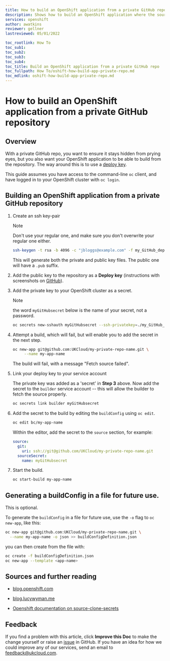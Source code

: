 ```yaml
---
title: How to build an OpenShift application from a private GitHub repository
description: Shows how to build an OpenShift application where the source code is in a private GitHub repository secured with an SSH key pair
services: openshift
author: awatkins
reviewer: gellner
lastreviewed: 05/01/2022

toc_rootlink: How To
toc_sub1:
toc_sub2:
toc_sub3:
toc_sub4:
toc_title: Build an OpenShift application from a private GitHub repo
toc_fullpath: How To/oshift-how-build-app-private-repo.md
toc_mdlink: oshift-how-build-app-private-repo.md
---
```


# How to build an OpenShift application from a private GitHub repository

## Overview

With a private GitHub repo, you want to ensure it stays hidden from prying
eyes, but you also want your OpenShift application to be able to build from the repository.
The way around this is to use a
[deploy key](https://developer.github.com/v3/guides/managing-deploy-keys/#deploy-keys).

This guide assumes you have access to the command-line `oc` client, and have
logged in to your OpenShift cluster with `oc login`.


## Building an OpenShift application from a private GitHub repository
1. Create an ssh key-pair

    > [!NOTE]
    > Don't use your regular one, and make sure you don't overwrite your regular one either.

    ```bash
    ssh-keygen -t rsa -b 4096 -c "jbloggs@example.com" -f my_GitHub_deploy_key
    ```

    This will generate both the private and public key files. The public one will
    have a `.pub` suffix.

2. Add the public key to the repository as a **Deploy key** (instructions
    with screenshots on
    [GitHub](https://developer.github.com/v3/guides/managing-deploy-keys/#deploy-keys)).

3. Add the private key to your OpenShift cluster as a secret.

    > [!NOTE]
    > the word `myGitHubsecret` below is the name of your secret, not a password.

    ```bash
    oc secrets new-sshauth myGitHubsecret --ssh-privatekey=./my_GitHub_deploy_key
    ```

4. Attempt a build, which will fail, but will enable you to add the
    secret in the next step.

    ```bash
    oc new-app git@github.com:UKCloud/my-private-repo-name.git \
         --name my-app-name
    ```

    The build will fail, with a message "Fetch source failed".

5. Link your deploy key to your service account

    The private key was added as a 'secret' in **Step 3** above. Now add the secret to the `builder`
    service account -- this will allow the builder to fetch the source properly.

    ```bash
    oc secrets link builder myGitHubsecret
    ```

6. Add the secret to the build by editing the `buildConfig` using `oc edit`.

    ```bash
    oc edit bc/my-app-name
    ```

    Within the editor, add the secret to the `source` section, for example:

    ```yaml
    source:
      git:
        uri: ssh://git@github.com/UKCloud/my-private-repo-name.git
      sourceSecret:
        name: myGitHubsecret
    ```
7. Start the build.

    ```bash
    oc start-build my-app-name
    ```

## Generating a buildConfig in a file for future use.
This is optional.

To generate the `buildConfig` in a file for future use, use the `-o` flag
 to `oc new-app`, like this:

```bash
oc new-app git@github.com:UKCloud/my-private-repo-name.git \
  --name my-app-name -o json >> buildConfigDefinition.json
```

you can then create from the file with:

```bash
oc create -f buildConfigDefinition.json
oc new-app --template <app-name>
```

## Sources and further reading

- [blog.openshift.com](https://blog.openshift.com/using-ssh-key-for-s2i-builds/)

- [blog.lucywyman.me](https://blog.lucywyman.me/deploy-private-git-repo-to-openshift.html)

- [Openshift documentation on source-clone-secrets](https://docs.openshift.com/container-platform/4.9/cicd/builds/creating-build-inputs.html)

## Feedback

If you find a problem with this article, click **Improve this Doc** to make the change yourself or raise an [issue](https://github.com/UKCloud/documentation/issues) in GitHub. If you have an idea for how we could improve any of our services, send an email to <feedback@ukcloud.com>.
